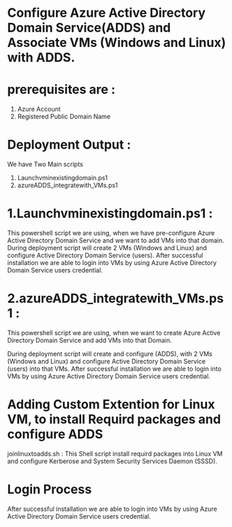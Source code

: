 # Configure Azure Active Directory Domain Service(ADDS) and Associate VMs (Windows and Linux) with ADDS.

# prerequisites are :
1. Azure Account
2. Registered Public Domain Name

# Deployment Output :

We have Two Main scripts 
1. Launchvminexistingdomain.ps1
2. azureADDS_integratewith_VMs.ps1

# 1.Launchvminexistingdomain.ps1 :
  This powershell script we are using, when we have pre-configure Azure Active Directory Domain Service and we want to add VMs into that domain.
  During deployment script will create 2 VMs (Windows and Linux) and configure Active Directory Domain Service (users).
  After successful installation we are able to login into VMs by using Azure Active Directory Domain Service users credential.
  
# 2.azureADDS_integratewith_VMs.ps1 :
  This powershell script we are using, when we want to create Azure Active Directory Domain Service and add VMs into that Domain.
  
  During deployment script will create and configure (ADDS), with 2 VMs (Windows and Linux) and configure Active Directory Domain      Service (users) into that VMs.
  After successful installation we are able to login into VMs by using Azure Active Directory Domain Service users credential.
  
# Adding Custom Extention for Linux VM, to install Requird packages and configure ADDS 
  joinlinuxtoadds.sh : This Shell script install requird packages into Linux VM and configure Kerberose and System Security Services Daemon (SSSD).

# Login Process
After successful installation we are able to login into VMs by using Azure Active Directory Domain Service users credential.
